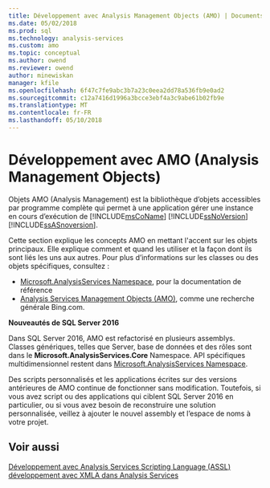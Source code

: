 ```yaml
---
title: Développement avec Analysis Management Objects (AMO) | Documents Microsoft
ms.date: 05/02/2018
ms.prod: sql
ms.technology: analysis-services
ms.custom: amo
ms.topic: conceptual
ms.author: owend
ms.reviewer: owend
author: minewiskan
manager: kfile
ms.openlocfilehash: 6f47c7fe9abc3b7a23c0eea2dd78a536fb9e0ad2
ms.sourcegitcommit: c12a7416d1996a3bcce3ebf4a3c9abe61b02fb9e
ms.translationtype: MT
ms.contentlocale: fr-FR
ms.lasthandoff: 05/10/2018
---
```

# <a name="developing-with-analysis-management-objects-amo"></a>Développement avec AMO (Analysis Management Objects)
Objets AMO (Analysis Management) est la bibliothèque d’objets accessibles par programme complète qui permet à une application gérer une instance en cours d’exécution de [!INCLUDE[msCoName](../../../includes/msconame-md.md)] [!INCLUDE[ssNoVersion](../../../includes/ssnoversion-md.md)] [!INCLUDE[ssASnoversion](../../../includes/ssasnoversion-md.md)].

Cette section explique les concepts AMO en mettant l'accent sur les objets principaux. Elle explique comment et quand les utiliser et la façon dont ils sont liés les uns aux autres. Pour plus d’informations sur les classes ou des objets spécifiques, consultez :

- [Microsoft.AnalysisServices Namespace](http://msdn.microsoft.com/library/microsoft.analysisservices.aspx), pour la documentation de référence
- [Analysis Services Management Objects (AMO)](http://www.bing.com/search?q=Analysis+Services+Management+Objects+%28AMO%29), comme une recherche générale Bing.com.


 **Nouveautés de SQL Server 2016**

Dans SQL Server 2016, AMO est refactorisé en plusieurs assemblys. Classes génériques, telles que Server, base de données et des rôles sont dans le **Microsoft.AnalysisServices.Core** Namespace. API spécifiques multidimensionnel restent dans [Microsoft.AnalysisServices Namespace](https://msdn.microsoft.com/library/ms146720.aspx).

Des scripts personnalisés et les applications écrites sur des versions antérieures de AMO continue de fonctionner sans modification. Toutefois, si vous avez script ou des applications qui ciblent SQL Server 2016 en particulier, ou si vous avez besoin de reconstruire une solution personnalisée, veillez à ajouter le nouvel assembly et l’espace de noms à votre projet.

## <a name="see-also"></a>Voir aussi
[Développement avec Analysis Services Scripting Language &#40;ASSL&#41;](../../../analysis-services/multidimensional-models/scripting-language-assl/developing-with-analysis-services-scripting-language-assl.md)
[développement avec XMLA dans Analysis Services](../../../analysis-services/multidimensional-models-scripting-language-assl-xmla/developing-with-xmla-in-analysis-services.md)
